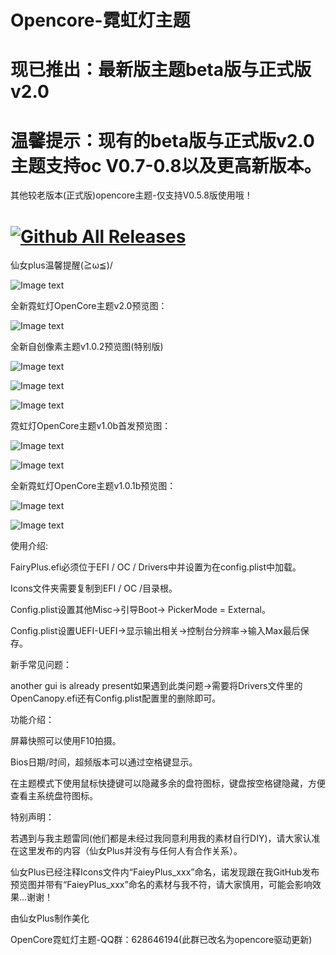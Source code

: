 
# Opencore-霓虹灯主题

# 现已推出：最新版主题beta版与正式版v2.0

# 温馨提示：现有的beta版与正式版v2.0主题支持oc V0.7-0.8以及更高新版本。
其他较老版本(正式版)opencore主题-仅支持V0.5.8版使用哦！

# [![Github All Releases](https://img.shields.io/badge/%E4%B8%8B%E8%BD%BD-%E9%9C%93%E8%99%B9%E7%81%AFOpencore%E4%B8%BB%E9%A2%98-green)](https://github.com/Fairy-Plus/OpenCoretheme/releases)

仙女plus温馨提醒(≧ω≦)/

![Image text](https://raw.githubusercontent.com/Fairy-Plus/OpenCoretheme/master/It%20is%20forbidden%20to%20stay%20up%20late/DEBA116C-47BC-45D5-AD4F-44501D5336F9.jpeg)

全新霓虹灯OpenCore主题v2.0预览图：

![Image text](https://github.com/Fairy-Plus/OpenCoretheme/blob/master/D33DF671-1D7C-4D76-A996-16BBFB54D1E7.jpeg)

全新自创像素主题v1.0.2预览图(特别版)

![Image text](https://raw.githubusercontent.com/Fairy-Plus/OpenCoretheme/master/%E5%85%A8%E6%96%B0%E8%87%AA%E5%88%9B%E5%83%8F%E7%B4%A0%E4%B8%BB%E9%A2%98%E9%A2%84%E8%A7%88%E5%9B%BE(%E7%89%B9%E5%88%AB%E7%89%88)/%E9%A2%84%E8%A7%88%E5%9B%BE2.png)

![Image text](https://raw.githubusercontent.com/Fairy-Plus/OpenCoretheme/master/%E5%85%A8%E6%96%B0%E8%87%AA%E5%88%9B%E5%83%8F%E7%B4%A0%E4%B8%BB%E9%A2%98%E9%A2%84%E8%A7%88%E5%9B%BE(%E7%89%B9%E5%88%AB%E7%89%88)/%E9%A2%84%E8%A7%88%E5%9B%BE1.png)

![Image text](https://raw.githubusercontent.com/Fairy-Plus/OpenCoretheme/master/%E5%85%A8%E6%96%B0%E8%87%AA%E5%88%9B%E5%83%8F%E7%B4%A0%E4%B8%BB%E9%A2%98%E9%A2%84%E8%A7%88%E5%9B%BE(%E7%89%B9%E5%88%AB%E7%89%88)/%E9%A2%84%E8%A7%88%E5%9B%BE3.png)

霓虹灯OpenCore主题v1.0b首发预览图：

![Image text](https://github.com/Fairy-Plus/OpenCoretheme/blob/master/OC%E9%9C%93%E8%99%B9%E7%81%AF%E4%B8%BB%E9%A2%98v1.0%E9%A6%96%E5%8F%91%E9%A2%84%E8%A7%88%E5%9B%BE/E025B40B-59AE-4170-A1D0-B5BC2025BBEB.png)

![Image text](https://github.com/Fairy-Plus/OpenCoretheme/blob/master/OC%E9%9C%93%E8%99%B9%E7%81%AF%E4%B8%BB%E9%A2%98v1.0%E9%A6%96%E5%8F%91%E9%A2%84%E8%A7%88%E5%9B%BE/F3DB517E-6B7B-489B-86DB-9A53232994C4.png)

全新霓虹灯OpenCore主题v1.0.1b预览图：

![Image text](https://github.com/Fairy-Plus/OpenCoretheme/blob/master/%E5%85%A8%E6%96%B0%E9%9C%93%E8%99%B9%E7%81%AF%E4%B8%BB%E9%A2%98%E9%A2%84%E8%A7%88/67343381-A5B8-4450-B0C3-527561FB2D37.png)

![Image text](https://github.com/Fairy-Plus/OpenCoretheme/blob/master/%E5%85%A8%E6%96%B0%E9%9C%93%E8%99%B9%E7%81%AF%E4%B8%BB%E9%A2%98%E9%A2%84%E8%A7%88/8152886D-30A5-4F82-ADC5-C33E07EFE31F.png)

使用介绍:

FairyPlus.efi必须位于EFI / OC / Drivers中并设置为在config.plist中加载。

Icons文件夹需要复制到EFI / OC /目录根。

Config.plist设置其他Misc->引导Boot-> PickerMode = External。

Config.plist设置UEFI-UEFI->显示输出相关->控制台分辨率->输入Max最后保存。

新手常见问题：

another gui is already present如果遇到此类问题->需要将Drivers文件里的OpenCanopy.efi还有Config.plist配置里的删除即可。

功能介绍：

屏幕快照可以使用F10拍摄。

Bios日期/时间，超频版本可以通过空格键显示。

在主题模式下使用鼠标快捷键可以隐藏多余的盘符图标，键盘按空格键隐藏，方便查看主系统盘符图标。

特别声明：

若遇到与我主题雷同(他们都是未经过我同意利用我的素材自行DIY)，请大家认准在这里发布的内容（仙女Plus并没有与任何人有合作关系）。

仙女Plus已经注释Icons文件内“FaieyPlus_xxx”命名，诺发现跟在我GitHub发布预览图并带有“FaieyPlus_xxx”命名的素材与我不符，请大家慎用，可能会影响效果…谢谢！

由仙女Plus制作美化

OpenCore霓虹灯主题-QQ群：628646194(此群已改名为opencore驱动更新)

